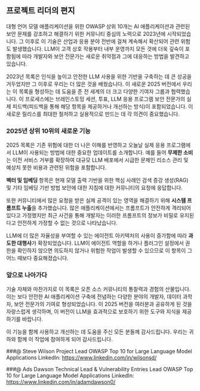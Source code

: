 ## 프로젝트 리더의 편지

대형 언어 모델 애플리케이션을 위한 OWASP 상위 10개는 AI 애플리케이션과 관련된 보안 문제를 강조하고 해결하기 위한 커뮤니티 중심의 노력으로 2023년에 시작되었습니다. 그 이후로 이 기술은 산업과 응용 분야 전반에 걸쳐 계속해서 확산되어 관련 위험도 발생했습니다. LLM이 고객 상호 작용부터 내부 운영까지 모든 것에 더욱 깊숙이 포함됨에 따라 개발자와 보안 전문가는 새로운 취약점과 그에 대응하는 방법을 발견하고 있습니다.

2023년 목록은 인식을 높이고 안전한 LLM 사용을 위한 기반을 구축하는 데 큰 성공을 거두었지만 그 이후로 우리는 더 많은 것을 배웠습니다. 이 새로운 2025 버전에서 우리는 이 목록을 형성하는 데 도움을 준 전 세계의 더 크고 다양한 기여자 그룹과 협력했습니다. 이 프로세스에는 브레인스토밍 세션, 투표, LLM 응용 프로그램 보안 전문가의 실제 피드백(피드백을 통해 해당 항목을 제공하거나 개선하는 방식)이 포함되었습니다. 이 새로운 릴리스를 최대한 철저하고 실용적으로 만드는 데 각 의견이 중요했습니다.

### 2025년 상위 10위의 새로운 기능

2025 목록은 기존 위험에 대한 더 나은 이해를 반영하고 오늘날 실제 응용 프로그램에서 LLM이 사용되는 방법에 대한 중요한 업데이트를 소개합니다. 예를 들어 **무제한 소비**는 이전 서비스 거부를 확장하여 대규모 LLM 배포에서 시급한 문제인 리소스 관리 및 예상치 못한 비용과 관련된 위험을 포함합니다.

**벡터 및 임베딩** 항목은 현재 모델 출력 기반을 위한 핵심 사례인 검색 증강 생성(RAG) 및 기타 임베딩 기반 방법 보안에 대한 지침에 대한 커뮤니티의 요청에 응답합니다.

또한 커뮤니티에서 많은 요청을 받은 실제 공격이 있는 영역을 해결하기 위해 **시스템 프롬프트 누출**을 추가했습니다. 많은 애플리케이션에서는 프롬프트가 안전하게 격리되어 있다고 가정했지만 최근 사건을 통해 개발자는 이러한 프롬프트의 정보가 비밀로 유지된다고 안전하게 가정할 수 없는 것으로 나타났습니다.

LLM에 더 많은 자율성을 부여할 수 있는 에이전트 아키텍처의 사용이 증가함에 따라 **과도한 대행사**가 확장되었습니다.  LLM이 에이전트 역할을 하거나 플러그인 설정에서 권한을 확인하지 않으면 의도하지 않거나 위험한 작업이 발생할 수 있으므로 이 항목이 그 어느 때보다 중요해졌습니다.

### 앞으로 나아가다

기술 자체와 마찬가지로 이 목록은 오픈 소스 커뮤니티의 통찰력과 경험의 산물입니다. 이는 보다 안전한 AI 애플리케이션 구축에 전념하는 다양한 분야의 개발자, 데이터 과학자, 보안 전문가의 기여로 형성되었습니다. 이 2025 버전을 여러분과 공유하게 된 것을 자랑스럽게 생각하며, 이 버전이 LLM을 효과적으로 보호하기 위한 도구와 지식을 제공하기를 바랍니다.

이 기능을 함께 사용하고 개선하는 데 도움을 주신 모든 분들께 감사드립니다. 우리는 귀하와 함께 이 작업에 참여하게 되어 감사드립니다.


###@ Steve Wilson
Project Lead
OWASP Top 10 for Large Language Model Applications
LinkedIn: https://www.linkedin.com/in/wilsonsd/

###@ Ads Dawson
Technical Lead & Vulnerability Entries Lead
OWASP Top 10 for Large Language Model Applications
LinkedIn: https://www.linkedin.com/in/adamdawson0/
